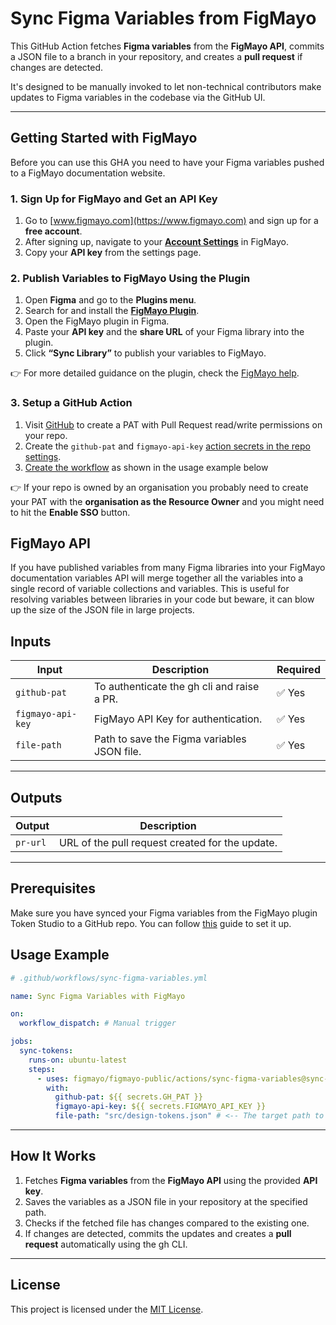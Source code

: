 # Sync Figma Variables from FigMayo

This GitHub Action fetches **Figma variables** from the **FigMayo API**, commits a JSON file to a branch in your repository, and creates a **pull request** if changes are detected.

It's designed to be manually invoked to let non-technical contributors make updates to Figma variables in the codebase via the GitHub UI.

---

## **Getting Started with FigMayo**

Before you can use this GHA you need to have your Figma variables pushed to a FigMayo documentation website.

### **1. Sign Up for FigMayo and Get an API Key**

1. Go to [www.figmayo.com](https://www.figmayo.com) and sign up for a **free account**.
2. After signing up, navigate to your [**Account Settings**](https://app.figmayo.com/api/v2/settings) in FigMayo.
3. Copy your **API key** from the settings page.

### **2. Publish Variables to FigMayo Using the Plugin**

1. Open **Figma** and go to the **Plugins menu**.
2. Search for and install the [**FigMayo Plugin**](https://www.figma.com/community/plugin/1426513201495859669).
3. Open the FigMayo plugin in Figma.
4. Paste your **API key** and the **share URL** of your Figma library into the plugin.
5. Click **“Sync Library”** to publish your variables to FigMayo.

👉 For more detailed guidance on the plugin, check the [FigMayo help](https://help.figmayo.com/sites/PUCaV8RF/FigMayo-How-To-Guide/c/277:869?).

### **3. Setup a GitHub Action**

1. Visit [GitHub](https://github.com/settings/personal-access-tokens) to create a PAT with Pull Request read/write permissions on your repo.
2. Create the `github-pat` and `figmayo-api-key` [action secrets in the repo settings](https://docs.github.com/en/actions/security-for-github-actions/security-guides/using-secrets-in-github-actions).
3. [Create the workflow](https://docs.github.com/en/actions/security-for-github-actions/security-guides/using-secrets-in-github-actions) as shown in the usage example below

👉 If your repo is owned by an organisation you probably need to create your PAT with the **organisation as the Resource Owner** and you might need to hit the **Enable SSO** button.

## **FigMayo API**

If you have published variables from many Figma libraries into your FigMayo documentation variables API will merge together all the variables into a single record of variable collections and variables. This is useful for resolving variables between libraries in your code but beware, it can blow up the size of the JSON file in large projects.

## **Inputs**

| Input             | Description                                 | Required |
| ----------------- | ------------------------------------------- | -------- |
| `github-pat`      | To authenticate the gh cli and raise a PR.  | ✅ Yes   |
| `figmayo-api-key` | FigMayo API Key for authentication.         | ✅ Yes   |
| `file-path`       | Path to save the Figma variables JSON file. | ✅ Yes   |

---

## **Outputs**

| Output   | Description                                     |
| -------- | ----------------------------------------------- |
| `pr-url` | URL of the pull request created for the update. |

---

## Prerequisites

Make sure you have synced your Figma variables from the FigMayo plugin Token Studio to a GitHub repo. You
can follow [this](https://help.figmayo.com/sites/PUCaV8RF/FigMayo-How-To-Guide/c/277:869?) guide to set it up.

## **Usage Example**

```yaml
# .github/workflows/sync-figma-variables.yml

name: Sync Figma Variables with FigMayo

on:
  workflow_dispatch: # Manual trigger

jobs:
  sync-tokens:
    runs-on: ubuntu-latest
    steps:
      - uses: figmayo/figmayo-public/actions/sync-figma-variables@sync-figma-variables@v1.0.0
        with:
          github-pat: ${{ secrets.GH_PAT }}
          figmayo-api-key: ${{ secrets.FIGMAYO_API_KEY }}
          file-path: "src/design-tokens.json" # <-- The target path to store the variables JSON in your repo
```

---

## **How It Works**

1. Fetches **Figma variables** from the **FigMayo API** using the provided **API key**.
2. Saves the variables as a JSON file in your repository at the specified path.
3. Checks if the fetched file has changes compared to the existing one.
4. If changes are detected, commits the updates and creates a **pull request** automatically using the gh CLI.

---

## **License**

This project is licensed under the [MIT License](LICENSE).

